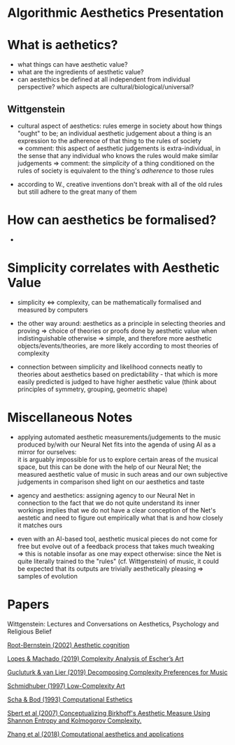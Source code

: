 # Algorithmic Aesthetics Presentation


# What is aethetics?

 - what things can have aesthetic value?
 - what are the ingredients of aesthetic value?
 - can aestethics be defined at all independent from individual perspective? which aspects are cultural/biological/universal?

## Wittgenstein

 - cultural aspect of aesthetics: rules emerge in society about how things "ought" to be; an individual aesthetic judgement about a thing is an expression to the adherence of that thing to the rules of society <br>
 => comment: this aspect of aesthetic judgements is extra-individual, in the sense that any individual who knows the rules would make similar judgements
 => comment: the _simplicity_ of a thing conditioned on the rules of society is equivalent to the thing's _adherence_ to those rules

 - according to W., creative inventions don't break with all of the old rules but still adhere to the great many of them


# How can aesthetics be formalised?

 - 
 
 
 
# Simplicity correlates with Aesthetic Value

 - simplicity <=> complexity, can be mathematically formalised and measured by computers
 
 - the other way around: aesthetics as a principle in selecting theories and proving 
    => choice of theories or proofs done by aesthetic value when indistinguishable otherwise 
    => simple, and therefore more aesthetic objects/events/theories, are more likely according to most theories of complexity
    
 - connection between simplicity and likelihood connects neatly to theories about aesthetics based on predictability - that which is more easily
 predicted is judged to have higher aesthetic value (think about principles of symmetry, grouping, geometric shape)
 
 

# Miscellaneous Notes

 - applying automated aesthetic measurements/judgements to the music produced by/with our Neural Net fits into the agenda of using AI as a mirror for ourselves: <br>
   it is arguably impossible for us to explore certain areas of the musical space, but this can be done with the help of our Neural Net; the measured aesthetic value of music in such areas and our own subjective judgements in comparison shed light on our aesthetics and taste 
   
   
 - agency and aesthetics: assigning agency to our Neural Net in connection to the fact that we do not quite understand its inner workings implies that we do not have a clear conception of the Net's aestetic and need to figure out empirically what that is and how closely it matches ours

- even with an AI-based tool, aesthetic musical pieces do not come for free but evolve out of a feedback process that takes much tweaking <br>
  => this is notable insofar as one may expect otherwise: since the Net is quite literally trained to the "rules" (cf. Wittgenstein) of music, it could be expected that its outputs are trivially aesthetically pleasing => samples of evolution


# Papers

Wittgenstein: Lectures and Conversations on Aesthetics, Psychology and Religious Belief

[Root-Bernstein (2002) Aesthetic cognition](https://www.tandfonline.com/doi/pdf/10.1080/02698590120118837?casa_token=nCwE7JTHehIAAAAA%3ABJ2R18heLYCmz81awLugrNfWeiezkTlxhHZXDyJ_AeH_76tR5WPxtTitM0ww_UaiksO_3fuO81_tew&)

[Lopes & Machado (2019) Complexity Analysis of Escher’s Art](file:///home/valentin/Downloads/entropy-21-00553-v2.pdf)

[Gucluturk & van Lier (2019) Decomposing Complexity Preferences for Music](https://www.frontiersin.org/articles/10.3389/fpsyg.2019.00674/full#B36)

[Schmidhuber (1997) Low-Complexity Art](https://www.jstor.org/stable/1576418)

[Scha & Bod (1993) Computational Esthetics](http://www.remkoscha.nl/compestE.html)

[Sbert et al (2007) Conceptualizing Birkhoff's Aesthetic Measure Using Shannon Entropy and Kolmogorov Complexity.](https://www.researchgate.net/publication/220795251_Conceptualizing_Birkhoff's_Aesthetic_Measure_Using_Shannon_Entropy_and_Kolmogorov_Complexity)

[Zhang et al (2018) Computational aesthetics and applications](https://link.springer.com/article/10.1186/s42492-018-0006-1)


